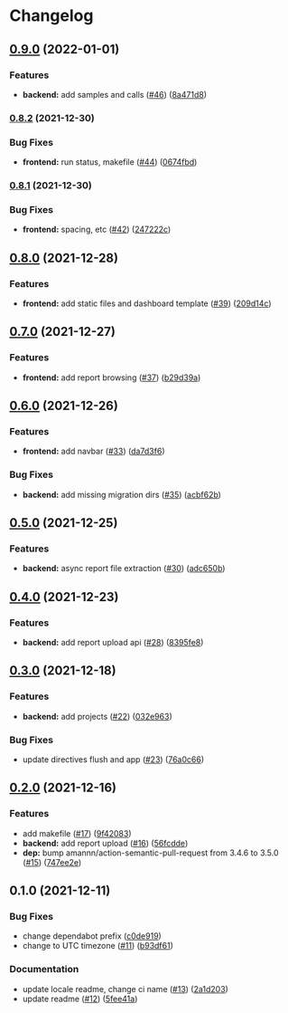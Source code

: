# Changelog

## [0.9.0](https://www.github.com/thomasbtf/sars-dashboard/compare/v0.8.2...v0.9.0) (2022-01-01)


### Features

* **backend:** add samples and calls ([#46](https://www.github.com/thomasbtf/sars-dashboard/issues/46)) ([8a471d8](https://www.github.com/thomasbtf/sars-dashboard/commit/8a471d8ddd9e62b4e0c0492fc0d00c8ef5c85e8f))

### [0.8.2](https://www.github.com/thomasbtf/sars-dashboard/compare/v0.8.1...v0.8.2) (2021-12-30)


### Bug Fixes

* **frontend:** run status, makefile ([#44](https://www.github.com/thomasbtf/sars-dashboard/issues/44)) ([0674fbd](https://www.github.com/thomasbtf/sars-dashboard/commit/0674fbd31c968bb949f4c3c88612881f4150ed77))

### [0.8.1](https://www.github.com/thomasbtf/sars-dashboard/compare/v0.8.0...v0.8.1) (2021-12-30)


### Bug Fixes

* **frontend:** spacing, etc ([#42](https://www.github.com/thomasbtf/sars-dashboard/issues/42)) ([247222c](https://www.github.com/thomasbtf/sars-dashboard/commit/247222c7bfe7ab62653d29897dde54189102dbe2))

## [0.8.0](https://www.github.com/thomasbtf/sars-dashboard/compare/v0.7.0...v0.8.0) (2021-12-28)


### Features

* **frontend:** add static files and dashboard template ([#39](https://www.github.com/thomasbtf/sars-dashboard/issues/39)) ([209d14c](https://www.github.com/thomasbtf/sars-dashboard/commit/209d14ca54ed7e357b02cf8b7e2e84192da94e9e))

## [0.7.0](https://www.github.com/thomasbtf/sars-dashboard/compare/v0.6.0...v0.7.0) (2021-12-27)


### Features

* **frontend:** add report browsing ([#37](https://www.github.com/thomasbtf/sars-dashboard/issues/37)) ([b29d39a](https://www.github.com/thomasbtf/sars-dashboard/commit/b29d39a7ebf2a6e8830455c6f68d1d296fc20e69))

## [0.6.0](https://www.github.com/thomasbtf/sars-dashboard/compare/v0.5.0...v0.6.0) (2021-12-26)


### Features

* **frontend:** add navbar ([#33](https://www.github.com/thomasbtf/sars-dashboard/issues/33)) ([da7d3f6](https://www.github.com/thomasbtf/sars-dashboard/commit/da7d3f6d08096cfc1490c2784537124476f85279))


### Bug Fixes

* **backend:** add missing migration dirs ([#35](https://www.github.com/thomasbtf/sars-dashboard/issues/35)) ([acbf62b](https://www.github.com/thomasbtf/sars-dashboard/commit/acbf62b91c6a227eadf85e578412985f2efcfe6f))

## [0.5.0](https://www.github.com/thomasbtf/sars-dashboard/compare/v0.4.0...v0.5.0) (2021-12-25)


### Features

* **backend:** async report file extraction ([#30](https://www.github.com/thomasbtf/sars-dashboard/issues/30)) ([adc650b](https://www.github.com/thomasbtf/sars-dashboard/commit/adc650bd03dd00360bbba5db5b1739f31a087ef9))

## [0.4.0](https://www.github.com/thomasbtf/sars-dashboard/compare/v0.3.0...v0.4.0) (2021-12-23)


### Features

* **backend:** add report upload api ([#28](https://www.github.com/thomasbtf/sars-dashboard/issues/28)) ([8395fe8](https://www.github.com/thomasbtf/sars-dashboard/commit/8395fe82dca9b8dad511e3101d4386f2041f2c79))

## [0.3.0](https://www.github.com/thomasbtf/sars-dashboard/compare/v0.2.0...v0.3.0) (2021-12-18)


### Features

* **backend:** add projects ([#22](https://www.github.com/thomasbtf/sars-dashboard/issues/22)) ([032e963](https://www.github.com/thomasbtf/sars-dashboard/commit/032e963dc87f5ac1dfd631905b905526cf7eec68))


### Bug Fixes

* update directives flush and app ([#23](https://www.github.com/thomasbtf/sars-dashboard/issues/23)) ([76a0c66](https://www.github.com/thomasbtf/sars-dashboard/commit/76a0c6665e1ed7b34123190658b8976f753f4462))

## [0.2.0](https://www.github.com/thomasbtf/sars-dashboard/compare/v0.1.0...v0.2.0) (2021-12-16)


### Features

* add makefile ([#17](https://www.github.com/thomasbtf/sars-dashboard/issues/17)) ([9f42083](https://www.github.com/thomasbtf/sars-dashboard/commit/9f42083bdcdc46ef2cdb406b4fbd288eae77e66b))
* **backend:** add report upload ([#16](https://www.github.com/thomasbtf/sars-dashboard/issues/16)) ([56fcdde](https://www.github.com/thomasbtf/sars-dashboard/commit/56fcddee54862864efe31e6b1f0f7ee5b3d7c8ca))
* **dep:** bump amannn/action-semantic-pull-request from 3.4.6 to 3.5.0 ([#15](https://www.github.com/thomasbtf/sars-dashboard/issues/15)) ([747ee2e](https://www.github.com/thomasbtf/sars-dashboard/commit/747ee2eed679358fb23b6f67c0f27540efaaf36a))

## 0.1.0 (2021-12-11)


### Bug Fixes

* change dependabot prefix ([c0de919](https://www.github.com/thomasbtf/sars-dashboard/commit/c0de9197636828ea97719d4306998d071f236e8d))
* change to UTC timezone ([#11](https://www.github.com/thomasbtf/sars-dashboard/issues/11)) ([b93df61](https://www.github.com/thomasbtf/sars-dashboard/commit/b93df618aebcb5b2e6671f0cccd356a2fa94f86e))


### Documentation

* update locale readme, change ci name ([#13](https://www.github.com/thomasbtf/sars-dashboard/issues/13)) ([2a1d203](https://www.github.com/thomasbtf/sars-dashboard/commit/2a1d203816d4093680b81c1a15662bd68359171d))
* update readme ([#12](https://www.github.com/thomasbtf/sars-dashboard/issues/12)) ([5fee41a](https://www.github.com/thomasbtf/sars-dashboard/commit/5fee41ab0ffee80ccabd496fdec0afc2c82deff3))

